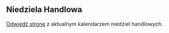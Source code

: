 ## Niedziela Handlowa
[Odwiedź stronę](https://niedzielahandlowa.info) z aktualnym kalendarzem niedziel handlowych.
